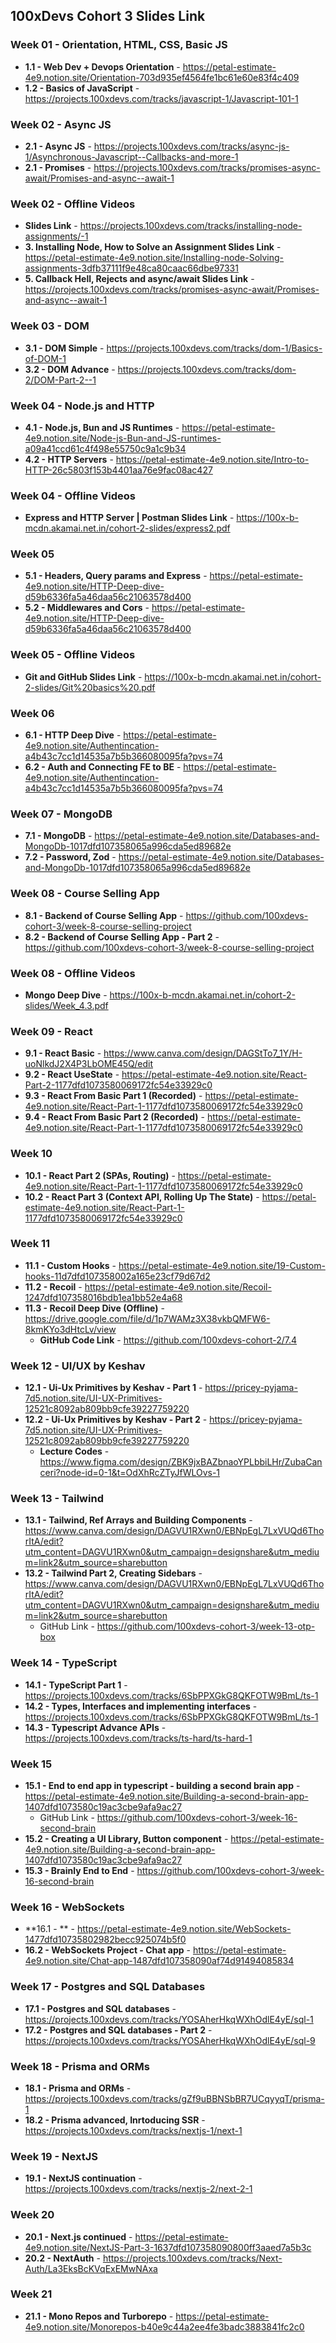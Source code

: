 ## 100xDevs Cohort 3 Slides Link

### Week 01 - Orientation, HTML, CSS, Basic JS

-   **1.1 - Web Dev + Devops Orientation** - https://petal-estimate-4e9.notion.site/Orientation-703d935ef4564fe1bc61e60e83f4c409
-   **1.2 - Basics of JavaScript** - https://projects.100xdevs.com/tracks/javascript-1/Javascript-101-1

### Week 02 - Async JS

-   **2.1 - Async JS** - https://projects.100xdevs.com/tracks/async-js-1/Asynchronous-Javascript--Callbacks-and-more-1
-   **2.1 - Promises** - https://projects.100xdevs.com/tracks/promises-async-await/Promises-and-async--await-1

### Week 02 - Offline Videos

-   **Slides Link** - https://projects.100xdevs.com/tracks/installing-node-assignments/-1
-   **3. Installing Node, How to Solve an Assignment Slides Link** - https://petal-estimate-4e9.notion.site/Installing-node-Solving-assignments-3dfb37111f9e48ca80caac66dbe97331
-   **5. Callback Hell, Rejects and async/await Slides Link** - https://projects.100xdevs.com/tracks/promises-async-await/Promises-and-async--await-1

### Week 03 - DOM

-   **3.1 - DOM Simple** - https://projects.100xdevs.com/tracks/dom-1/Basics-of-DOM-1
-   **3.2 - DOM Advance** - https://projects.100xdevs.com/tracks/dom-2/DOM-Part-2--1

### Week 04 - Node.js and HTTP

-   **4.1 - Node.js, Bun and JS Runtimes** - https://petal-estimate-4e9.notion.site/Node-js-Bun-and-JS-runtimes-a09a41ccd61c4f498e55750c9a1c9b34
-   **4.2 - HTTP Servers** - https://petal-estimate-4e9.notion.site/Intro-to-HTTP-26c5803f153b4401aa76e9fac08ac427

### Week 04 - Offline Videos

-   **Express and HTTP Server | Postman Slides Link** - https://100x-b-mcdn.akamai.net.in/cohort-2-slides/express2.pdf

### Week 05

-   **5.1 - Headers, Query params and Express** - https://petal-estimate-4e9.notion.site/HTTP-Deep-dive-d59b6336fa5a46daa56c21063578d400
-   **5.2 - Middlewares and Cors** - https://petal-estimate-4e9.notion.site/HTTP-Deep-dive-d59b6336fa5a46daa56c21063578d400

### Week 05 - Offline Videos

-   **Git and GitHub Slides Link** - https://100x-b-mcdn.akamai.net.in/cohort-2-slides/Git%20basics%20.pdf

### Week 06

-   **6.1 - HTTP Deep Dive** - https://petal-estimate-4e9.notion.site/Authentincation-a4b43c7cc1d14535a7b5b366080095fa?pvs=74
-   **6.2 - Auth and Connecting FE to BE** - https://petal-estimate-4e9.notion.site/Authentincation-a4b43c7cc1d14535a7b5b366080095fa?pvs=74

### Week 07 - MongoDB

-   **7.1 - MongoDB** - https://petal-estimate-4e9.notion.site/Databases-and-MongoDb-1017dfd107358065a996cda5ed89682e
-   **7.2 - Password, Zod** - https://petal-estimate-4e9.notion.site/Databases-and-MongoDb-1017dfd107358065a996cda5ed89682e

### Week 08 - Course Selling App

-   **8.1 - Backend of Course Selling App** - https://github.com/100xdevs-cohort-3/week-8-course-selling-project
-   **8.2 - Backend of Course Selling App - Part 2** - https://github.com/100xdevs-cohort-3/week-8-course-selling-project

### Week 08 - Offline Videos

-   **Mongo Deep Dive** - https://100x-b-mcdn.akamai.net.in/cohort-2-slides/Week_4.3.pdf

### Week 09 - React

-   **9.1 - React Basic** - https://www.canva.com/design/DAGStTo7_1Y/H-uoNlkdJ2X4P3LbOME45Q/edit
-   **9.2 - React UseState** - https://petal-estimate-4e9.notion.site/React-Part-2-1177dfd1073580069172fc54e33929c0
-   **9.3 - React From Basic Part 1 (Recorded)** - https://petal-estimate-4e9.notion.site/React-Part-1-1177dfd1073580069172fc54e33929c0
-   **9.4 - React From Basic Part 2 (Recorded)** - https://petal-estimate-4e9.notion.site/React-Part-1-1177dfd1073580069172fc54e33929c0

### Week 10

-   **10.1 - React Part 2 (SPAs, Routing)** - https://petal-estimate-4e9.notion.site/React-Part-1-1177dfd1073580069172fc54e33929c0
-   **10.2 - React Part 3 (Context API, Rolling Up The State)** - https://petal-estimate-4e9.notion.site/React-Part-1-1177dfd1073580069172fc54e33929c0

### Week 11

-   **11.1 - Custom Hooks** - https://petal-estimate-4e9.notion.site/19-Custom-hooks-11d7dfd107358002a165e23cf79d67d2
-   **11.2 - Recoil** - https://petal-estimate-4e9.notion.site/Recoil-1247dfd107358016bdb1ea1bb52e4a68
-   **11.3 - Recoil Deep Dive (Offline)** - https://drive.google.com/file/d/1p7WAMz3X38vkbQMFW6-8kmKYo3dHtcLv/view
    -   **GitHub Code Link** - https://github.com/100xdevs-cohort-2/7.4

### Week 12 - UI/UX by Keshav

-   **12.1 - Ui-Ux Primitives by Keshav - Part 1** - https://pricey-pyjama-7d5.notion.site/UI-UX-Primitives-12521c8092ab809bb9cfe39227759220
-   **12.2 - Ui-Ux Primitives by Keshav - Part 2** - https://pricey-pyjama-7d5.notion.site/UI-UX-Primitives-12521c8092ab809bb9cfe39227759220
    -   **Lecture Codes** - https://www.figma.com/design/ZBK9jxBAZbnaoYPLbbiLHr/ZubaCanceri?node-id=0-1&t=OdXhRcZTyJfWLOvs-1

### Week 13 - Tailwind

-   **13.1 - Tailwind, Ref Arrays and Building Components** - https://www.canva.com/design/DAGVU1RXwn0/EBNpEgL7LxVUQd6ThorItA/edit?utm_content=DAGVU1RXwn0&utm_campaign=designshare&utm_medium=link2&utm_source=sharebutton
-   **13.2 - Tailwind Part 2, Creating Sidebars** - https://www.canva.com/design/DAGVU1RXwn0/EBNpEgL7LxVUQd6ThorItA/edit?utm_content=DAGVU1RXwn0&utm_campaign=designshare&utm_medium=link2&utm_source=sharebutton
    -   GitHub Link - https://github.com/100xdevs-cohort-3/week-13-otp-box

### Week 14 - TypeScript

-   **14.1 - TypeScript Part 1** - https://projects.100xdevs.com/tracks/6SbPPXGkG8QKFOTW9BmL/ts-1
-   **14.2 - Types, Interfaces and implementing interfaces** - https://projects.100xdevs.com/tracks/6SbPPXGkG8QKFOTW9BmL/ts-1
-   **14.3 - Typescript Advance APIs** - https://projects.100xdevs.com/tracks/ts-hard/ts-hard-1

### Week 15

-   **15.1 - End to end app in typescript - building a second brain app** - https://petal-estimate-4e9.notion.site/Building-a-second-brain-app-1407dfd1073580c19ac3cbe9afa9ac27
    -   GitHub Link - https://github.com/100xdevs-cohort-3/week-16-second-brain
-   **15.2 - Creating a UI Library, Button component** - https://petal-estimate-4e9.notion.site/Building-a-second-brain-app-1407dfd1073580c19ac3cbe9afa9ac27
-   **15.3 - Brainly End to End** - https://github.com/100xdevs-cohort-3/week-16-second-brain

### Week 16 - WebSockets

-   **16.1 - ** - https://petal-estimate-4e9.notion.site/WebSockets-1477dfd10735802982becc925074b5f0
-   **16.2 - WebSockets Project - Chat app** - https://petal-estimate-4e9.notion.site/Chat-app-1487dfd107358090af74d91494085834

### Week 17 - Postgres and SQL Databases

-   **17.1 - Postgres and SQL databases** - https://projects.100xdevs.com/tracks/YOSAherHkqWXhOdlE4yE/sql-1
-   **17.2 - Postgres and SQL databases - Part 2** - https://projects.100xdevs.com/tracks/YOSAherHkqWXhOdlE4yE/sql-9

### Week 18 - Prisma and ORMs

-   **18.1 - Prisma and ORMs** - https://projects.100xdevs.com/tracks/gZf9uBBNSbBR7UCqyyqT/prisma-1
-   **18.2 - Prisma advanced, Inrtoducing SSR** - https://projects.100xdevs.com/tracks/nextjs-1/next-1

### Week 19 - NextJS

-   **19.1 - NextJS continuation** - https://projects.100xdevs.com/tracks/nextjs-2/next-2-1

### Week 20

-   **20.1 - Next.js continued** - https://petal-estimate-4e9.notion.site/NextJS-Part-3-1637dfd107358090800ff3aaed7a5b3c
-   **20.2 - NextAuth** - https://projects.100xdevs.com/tracks/Next-Auth/La3EksBcKVqExEMwNAxa

### Week 21

-   **21.1 - Mono Repos and Turborepo** - https://petal-estimate-4e9.notion.site/Monorepos-b40e9c44a2ee4fe3badc3883841fc2c0
